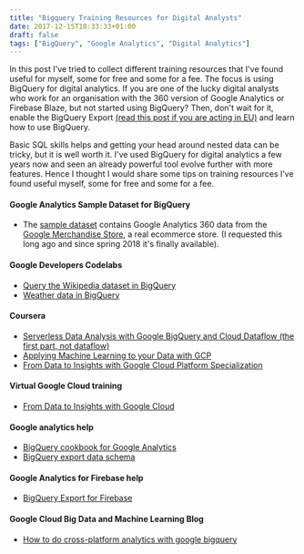 ```yaml
---
title: "Bigquery Training Resources for Digital Analysts"
date: 2017-12-15T10:33:33+01:00
draft: false
tags: ["BigQuery", "Google Analytics", "Digital Analytics"]
---
```


In this post I've tried to collect different training resources that I've found useful for myself, some for free and some for a fee. The focus is using BigQuery for digital analytics. If you are one of the lucky digital analysts who work for an organisation with the 360 version of Google Analytics or Firebase Blaze, but not started using BigQuery? Then, don't wait for it, enable the BigQuery Export [(read this post if you are acting in EU)](https://robertsahlin.com/configure-google-analytics-bigquery-export-to-eu-region/) and learn how to use BigQuery.

Basic SQL skills helps and getting your head around nested data can be tricky, but it is well worth it. I've used BigQuery for digital analytics a few years now and seen an already powerful tool evolve further with more features. Hence I thought I would share some tips on training resources I’ve found useful myself, some for free and some for a fee.

#### Google Analytics Sample Dataset for BigQuery
* The [sample dataset](https://support.google.com/analytics/answer/7586738?hl=en) contains Google Analytics 360 data from the [Google Merchandise Store](https://shop.googlemerchandisestore.com), a real ecommerce store. (I requested this long ago and since spring 2018 it's finally available).

#### Google Developers Codelabs

* [Query the Wikipedia dataset in BigQuery](https://codelabs.developers.google.com/codelabs/cloud-bigquery-wikipedia/index.html?index=..%2F..%2Findex#0)
* [Weather data in BigQuery](https://codelabs.developers.google.com/codelabs/scd-nycweather/index.html?index=..%2F..%2Fcloud-quest-scientific-data#0)

#### Coursera

* [Serverless Data Analysis with Google BigQuery and Cloud Dataflow (the first part, not dataflow)](https://www.coursera.org/learn/serverless-data-analysis-bigquery-cloud-dataflow-gcp)
* [Applying Machine Learning to your Data with GCP](https://www.coursera.org/learn/data-insights-gcp-apply-ml)
* [From Data to Insights with Google Cloud Platform Specialization](https://www.coursera.org/specializations/from-data-to-insights-google-cloud-platform)

#### Virtual Google Cloud training

* [From Data to Insights with Google Cloud](https://cloud.google.com/training/courses/data-to-insights)

#### Google analytics help

* [BigQuery cookbook for Google Analytics](https://support.google.com/analytics/answer/4419694?hl=en)
* [BigQuery export data schema](https://support.google.com/analytics/answer/3437719?hl=en)

#### Google Analytics for Firebase help

* [BigQuery Export for Firebase](https://support.google.com/firebase/answer/7030014?hl=en&ref_topic=7029512)

#### Google Cloud Big Data and Machine Learning Blog

* [How to do cross-platform analytics with google bigquery](https://cloud.google.com/blog/big-data/2017/04/how-to-do-cross-platform-analytics-with-google-bigquery)
